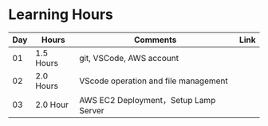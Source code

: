 # Learning Hours

| **Day** | **Hours**    | **Comments**                   | **Link** |
|---------|--------------|--------------------------------|----------|
| 01      | 1.5 Hours    | git, VSCode, AWS account       |          |
| 02      | 2.0 Hours    | VScode operation and file management   |          |
| 03      |     2.0 Hour     |   AWS EC2 Deployment，Setup Lamp Server                 |          |
